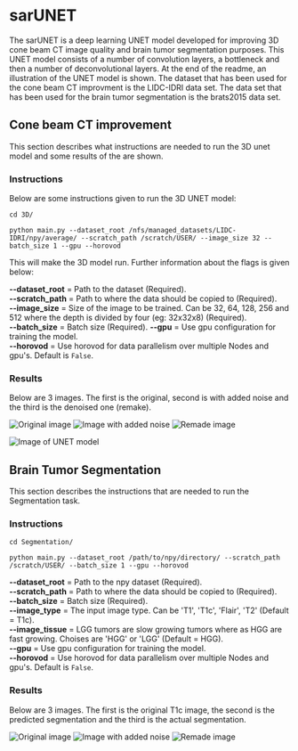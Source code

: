 # sarUNET
The sarUNET is a deep learning UNET model developed for improving 3D cone beam CT image quality and brain tumor segmentation purposes. This UNET model consists of a number of convolution layers, a bottleneck and then a number of deconvolutional layers. At the end of the readme, an illustration of the UNET model is shown. The dataset that has been used for the cone beam CT improvment is the LIDC-IDRI data set. The data set that has been used for the brain tumor segmentation is the brats2015 data set.

## Cone beam CT improvement
This section describes what instructions are needed to run the 3D unet model and some results of the are shown.

### Instructions
Below are some instructions given to run the 3D UNET model:

```
cd 3D/
```

```
python main.py --dataset_root /nfs/managed_datasets/LIDC-IDRI/npy/average/ --scratch_path /scratch/USER/ --image_size 32 --batch_size 1 --gpu --horovod
```

This will make the 3D model run. Further information about the flags is given below:

**--dataset_root** = Path to the dataset (Required).  
**--scratch_path** = Path to where the data should be copied to (Required).  
**--image_size** = Size of the image to be trained. Can be 32, 64, 128, 256 and 512 where the depth is divided by four (eg: 32x32x8) (Required).  
**--batch_size** = Batch size (Required). 
**--gpu** = Use gpu configuration for training the model.  
**--horovod** = Use horovod for data parallelism over multiple Nodes and gpu's. Default is ```False```.      

### Results
Below are 3 images. The first is the original, second is with added noise and the third is the denoised one (remake). 

![Original image](https://github.com/JoelRuhe/sarUNET/blob/master/Results/CBCT%20Improvement/original.png)
![Image with added noise](https://github.com/JoelRuhe/sarUNET/blob/master/Results/CBCT%20Improvement/noise.png)
![Remade image](https://github.com/JoelRuhe/sarUNET/blob/master/Results/CBCT%20Improvement/remake.png)


![Image of UNET model](https://github.com/JoelRuhe/sarUNET/blob/master/Results/UNETmodel.png)

## Brain Tumor Segmentation
This section describes the instructions that are needed to run the Segmentation task.

### Instructions
```
cd Segmentation/
```

```
python main.py --dataset_root /path/to/npy/directory/ --scratch_path /scratch/USER/ --batch_size 1 --gpu --horovod
```

**--dataset_root** = Path to the npy dataset (Required).  
**--scratch_path** = Path to where the data should be copied to (Required).  
**--batch_size** = Batch size (Required). <br />
**--image_type** = The input image type. Can be 'T1', 'T1c', 'Flair', 'T2' (Default = T1c).<br />
**--image_tissue** = LGG tumors are slow growing tumors where as HGG are fast growing. Choises are 'HGG' or 'LGG' (Default = HGG). <br />
**--gpu** = Use gpu configuration for training the model.  
**--horovod** = Use horovod for data parallelism over multiple Nodes and gpu's. Default is ```False```.  

### Results
Below are 3 images. The first is the original T1c image, the second is the predicted segmentation and the third is the actual segmentation.

![Original image](https://github.com/JoelRuhe/sarUNET/blob/master/Results/Segmentation/original_T1c.png)
![Image with added noise](https://github.com/JoelRuhe/sarUNET/blob/master/Results/Segmentation/prediction.png)
![Remade image](https://github.com/JoelRuhe/sarUNET/blob/master/Results/Segmentation/segmentation_OT.png)
